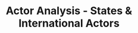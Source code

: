 ---
title: "Actor Analysis - States & International Actors"
lang: "English"
year: "2020"
links: ['CtvGY4rimec']
slides: "https://drive.google.com/file/d/1d5hP3l8zusBG36SwuZTCWSiPbRGkeDRP/view"
authors: ['Jacklin Kwan', 'Lucie Slamova']
tags: ['Debate']
layout: "workshop"
categories: ["workshops"]
---